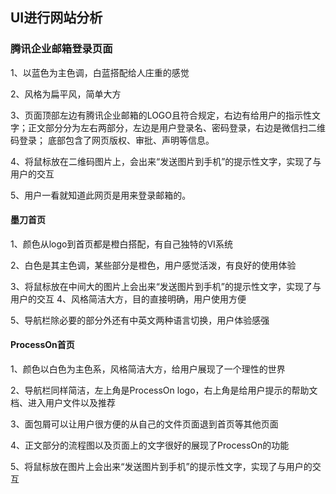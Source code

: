 ## UI进行网站分析
### 腾讯企业邮箱登录页面
1、以蓝色为主色调，白蓝搭配给人庄重的感觉

2、风格为扁平风，简单大方

3、页面顶部左边有腾讯企业邮箱的LOGO且符合规定，右边有给用户的指示性文字；正文部分分为左右两部分，左边是用户登录名、密码登录，右边是微信扫二维码登录；
   底部包含了网页版权、审批、声明等信息。
   
4、将鼠标放在二维码图片上，会出来“发送图片到手机”的提示性文字，实现了与用户的交互

5、用户一看就知道此网页是用来登录邮箱的。

#### 墨刀首页
1、颜色从logo到首页都是橙白搭配，有自己独特的VI系统

2、白色是其主色调，某些部分是橙色，用户感觉活泼，有良好的使用体验

3、将鼠标放在中间大的图片上会出来“发送图片到手机”的提示性文字，实现了与用户的交互
4、风格简洁大方，目的直接明确，用户使用方便

5、导航栏除必要的部分外还有中英文两种语言切换，用户体验感强

#### ProcessOn首页
1、颜色以白色为主色系，风格简洁大方，给用户展现了一个理性的世界

2、导航栏同样简洁，左上角是ProcessOn logo，右上角是给用户提示的帮助文档、进入用户文件以及推荐

3、面包屑可以让用户很方便的从自己的文件页面退到首页等其他页面

4、正文部分的流程图以及页面上的文字很好的展现了ProcessOn的功能

5、将鼠标放在图片上会出来“发送图片到手机”的提示性文字，实现了与用户的交互

